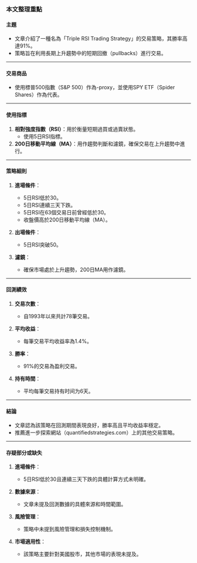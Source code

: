 ### 本文整理重點

#### 主題  
- 文章介紹了一種名為「Triple RSI Trading Strategy」的交易策略，其勝率高達91%。  
- 策略旨在利用長期上升趨勢中的短期回撤（pullbacks）進行交易。

---

#### 交易商品  
- 使用標普500指數（S&P 500）作為-proxy，並使用SPY ETF（Spider Shares）作為代表。

---

#### 使用指標  
1. **相對強度指數（RSI）**：用於衡量短期過買或過賣狀態。  
   - 使用5日RSI指標。  
2. **200日移動平均線（MA）**：用作趨勢判斷和濾鏡，確保交易在上升趨勢中進行。

---

#### 策略細則  
1. **進場條件**：  
   - 5日RSI低於30。  
   - 5日RSI連續三天下跌。  
   - 5日RSI在63個交易日前曾經低於30。  
   - 收盤價高於200日移動平均線（MA）。  

2. **出場條件**：  
   - 5日RSI突破50。

3. **濾鏡**：  
   - 確保市場處於上升趨勢，200日MA用作濾鏡。

---

#### 回測績效  
1. **交易次數**：  
   - 自1993年以來共計78筆交易。  

2. **平均收益**：  
   - 每筆交易平均收益率為1.4%。  

3. **勝率**：  
   - 91%的交易為盈利交易。  

4. **持有時間**：  
   - 平均每筆交易持有时间为6天。

---

#### 結論  
- 文章認為該策略在回測期間表現良好，勝率高且平均收益率穩定。  
- 推薦進一步探索網站（quantifiedstrategies.com）上的其他交易策略。

---

#### 存疑部分或缺失  
1. **進場條件**：  
   - 5日RSI低於30且連續三天下跌的具體計算方式未明確。  

2. **數據來源**：  
   - 文章未提及回測數據的具體來源和時間範圍。  

3. **風險管理**：  
   - 策略中未提到風險管理和損失控制機制。  

4. **市場適用性**：  
   - 該策略主要針對美國股市，其他市場的表現未提及。
